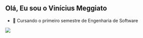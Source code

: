 ## Olá, Eu sou o Vinícius Meggiato

- 🌱 Cursando o primeiro semestre de Engenharia de Software
<div>
<a href="https://www.linkedin.com/in/vin%C3%ADcius-meggiato-190bb124a/" target="_blank"><img src="https://img.shields.io/badge/-LinkedIn-%230077B5?style=for-the-badge&logo=linkedin&logoColor=white" target="_blank"></a>
</div>
